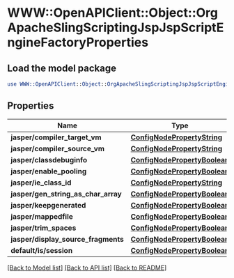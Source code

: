 # WWW::OpenAPIClient::Object::OrgApacheSlingScriptingJspJspScriptEngineFactoryProperties

## Load the model package
```perl
use WWW::OpenAPIClient::Object::OrgApacheSlingScriptingJspJspScriptEngineFactoryProperties;
```

## Properties
Name | Type | Description | Notes
------------ | ------------- | ------------- | -------------
**jasper/compiler_target_vm** | [**ConfigNodePropertyString**](ConfigNodePropertyString.md) |  | [optional] 
**jasper/compiler_source_vm** | [**ConfigNodePropertyString**](ConfigNodePropertyString.md) |  | [optional] 
**jasper/classdebuginfo** | [**ConfigNodePropertyBoolean**](ConfigNodePropertyBoolean.md) |  | [optional] 
**jasper/enable_pooling** | [**ConfigNodePropertyBoolean**](ConfigNodePropertyBoolean.md) |  | [optional] 
**jasper/ie_class_id** | [**ConfigNodePropertyString**](ConfigNodePropertyString.md) |  | [optional] 
**jasper/gen_string_as_char_array** | [**ConfigNodePropertyBoolean**](ConfigNodePropertyBoolean.md) |  | [optional] 
**jasper/keepgenerated** | [**ConfigNodePropertyBoolean**](ConfigNodePropertyBoolean.md) |  | [optional] 
**jasper/mappedfile** | [**ConfigNodePropertyBoolean**](ConfigNodePropertyBoolean.md) |  | [optional] 
**jasper/trim_spaces** | [**ConfigNodePropertyBoolean**](ConfigNodePropertyBoolean.md) |  | [optional] 
**jasper/display_source_fragments** | [**ConfigNodePropertyBoolean**](ConfigNodePropertyBoolean.md) |  | [optional] 
**default/is/session** | [**ConfigNodePropertyBoolean**](ConfigNodePropertyBoolean.md) |  | [optional] 

[[Back to Model list]](../README.md#documentation-for-models) [[Back to API list]](../README.md#documentation-for-api-endpoints) [[Back to README]](../README.md)


